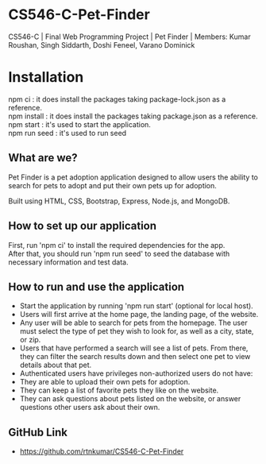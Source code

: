 # CS546-C-Pet-Finder
CS546-C | Final Web Programming Project | Pet Finder | Members: Kumar Roushan, Singh Siddarth, Doshi Feneel, Varano Dominick   

# Installation
npm ci : it does install the packages taking package-lock.json as a reference.<br>
npm install : it does install the packages taking package.json as a reference.<br>
npm start : it's used to start the application.<br>
npm run seed : it's used to run seed

## What are we?
Pet Finder is a pet adoption application designed to allow users the ability to search for pets to adopt and put their own pets up for adoption.

Built using HTML, CSS, Bootstrap, Express, Node.js, and MongoDB.

## How to set up our application
First, run 'npm ci' to install the required dependencies for the app.<br>
After that, you should run 'npm run seed' to seed the database with necessary information and test data.

## How to run and use the application
- Start the application by running 'npm run start' (optional for local host).
- Users will first arrive at the home page, the landing page, of the website.
- Any user will be able to search for pets from the homepage. The user must select the type of pet they wish to look for, as well as a city, state, or zip.
- Users that have performed a search will see a list of pets. From there, they can filter the search results down and then select one pet to view details about that pet.
- Authenticated users have privileges non-authorized users do not have:
 - They are able to upload their own pets for adoption.
 - They can keep a list of favorite pets they like on the website.
 - They can ask questions about pets listed on the website, or answer questions other users ask about their own.


## GitHub Link
- https://github.com/rtnkumar/CS546-C-Pet-Finder